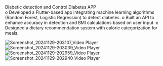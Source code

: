 Diabetic detection and Control Diabetes APP               
o Developed a Flutter-based app integrating machine learning algorithms (Random Forest, Logistic Regression) to detect diabetes.
o Built an API to enhance accuracy in detection and BMI calculations based on user input.
o Designed a dietary recommendation system with calorie categorization for meals. 

![Screenshot_20241129-203107_Video Player](https://github.com/user-attachments/assets/d1c54192-6f38-4dbd-80a6-713c931ff0b1)
![Screenshot_20241129-203039_Video Player](https://github.com/user-attachments/assets/b081efe6-b1e9-4908-a9ee-c0cded9bac8f)
![Screenshot_20241129-202959_Video Player](https://github.com/user-attachments/assets/544117a4-71cf-4260-b631-1d40b6c19b04)
![Screenshot_20241129-202940_Video Player](https://github.com/user-attachments/assets/f05c4601-4277-458e-a5a5-b26490457136)

